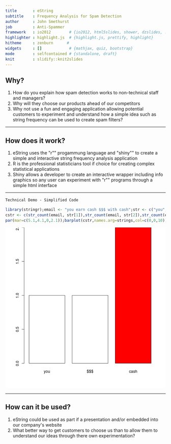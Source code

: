```yaml
---
title       : eString
subtitle    : Frequency Analysis for Spam Detection
author      : John Smethurst
job         : Anti-Spammer
framework   : io2012        # {io2012, html5slides, shower, dzslides, ...}
highlighter : highlight.js  # {highlight.js, prettify, highlight}
hitheme     : zenburn      # 
widgets     : []            # {mathjax, quiz, bootstrap}
mode        : selfcontained # {standalone, draft}
knit        : slidify::knit2slides
---
```


## Why?

1. How do you explain how spam detection works to non-technical staff and managers?
2. Why will they choose our products ahead of our competitors
3. Why not use a fun and engaging application allowing potential customers to experiment and understand how a simple idea such as string frequency can be used to create spam filters?

---

## How does it work?

1. eString uses the "r"" progammung language and "shiny"" to create a simple and interactive string frequency analysis application
2. R is the professional statisticians tool if choice for creating complex statistical applications
3. Shiny allows a developer to create an interactive wrapper including info graphics so any user can experiment with "r"" programs through a simple html interface

---

```
Technical Demo - Simplified Code
```

```r
library(stringr);email <- "you earn cash $$$ with cash";str <- c("you","$$$","cash")
cstr <- c(str_count(email, str[1]),str_count(email, str[2]),str_count(email, str[3]))
par(mar=c(5.1,4.1,0,2.1));barplot(cstr,names.arg=strings,col=c(0,0,10))
```

![plot of chunk unnamed-chunk-1](assets/fig/unnamed-chunk-1-1.png)

---

## How can it be used?

1. eString could be used as part if a presentation and/or embedded into our company's website
2. What better way to get customers to choose us than to allow them to understand our ideas through there own experimentation?


